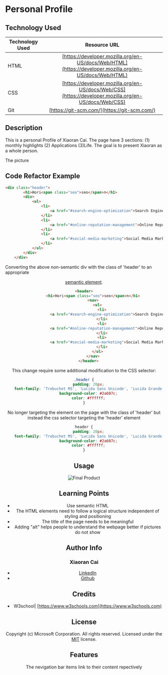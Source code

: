 # Personal Profile

## Technology Used 

| Technology Used         | Resource URL           | 
| ------------- |:-------------:| 
| HTML    | [https://developer.mozilla.org/en-US/docs/Web/HTML](https://developer.mozilla.org/en-US/docs/Web/HTML) | 
| CSS     | [https://developer.mozilla.org/en-US/docs/Web/CSS](https://developer.mozilla.org/en-US/docs/Web/CSS)      |  
| Git | [https://git-scm.com/](https://git-scm.com/)     |    

## Description 
This is a personal Profile of Xiaoran Cai. The page have 3 sections: (1) monthly highlights (2) Applications (3)Life. The goal is to present Xiaoran as a whole person. 

The picture

## Code Refactor Example

```html
<div class="header">
        <h1>Hori<span class="seo">seo</span>n</h1>
        <div>
            <ul>
                <li>
                    <a href="#search-engine-optimization">Search Engine Optimization</a>
                </li>
                <li>
                    <a href="#online-reputation-management">Online Reputation Management</a>
                </li>
                <li>
                    <a href="#social-media-marketing">Social Media Marketing</a>
                </li>
            </ul>
        </div>
    </div>
```

Converting the above non-semantic div with the class of 'header' to an appropriate [<header> semantic element](https://www.w3schools.com/html/html5_semantic_elements.asp). 

```html
<header>
        <h1>Hori<span class="seo">seo</span>n</h1>
        <nav>
            <ul>
                <li>
                    <a href="#search-engine-optimization">Search Engine Optimization</a>
                </li>
                <li>
                    <a href="#online-reputation-management">Online Reputation Management</a>
                </li>
                <li>
                    <a href="#social-media-marketing">Social Media Marketing</a>
                </li>
            </ul>
        </nav>
    </header>

```

This change require some additional modification to the CSS selector: 

```css
.header {
    padding: 20px;
    font-family: 'Trebuchet MS', 'Lucida Sans Unicode', 'Lucida Grande', 'Lucida Sans', Arial, sans-serif;
    background-color: #2a607c;
    color: #ffffff;
}
```

No longer targeting the element on the page with the class of 'header' but instead the css selector targeting the 'header' element 

```css
header {
    padding: 20px;
    font-family: 'Trebuchet MS', 'Lucida Sans Unicode', 'Lucida Grande', 'Lucida Sans', Arial, sans-serif;
    background-color: #2a607c;
    color: #ffffff;
}

```

## Usage 

![Final Product](./assets/images/01-html-css-git-homework-demo.png)

## Learning Points 

* Use semantic HTML
* The HTML elements need to follow a logical structure independent of styling and positioning
* The title of the page needs to be meaningful
* Adding "alt" helps people to understand the webpage better if pictures do not show

## Author Info

### Xiaoran Cai

* [LinkedIn](https://www.linkedin.com/in/xrcai/)
* [Github](https://github.com/Aillycxr)

## Credits
* W3school| [https://www.w3schools.com](https://www.w3schools.com)    

## License

Copyright (c) Microsoft Corporation. All rights reserved.
Licensed under the [MIT](https://choosealicense.com/licenses/mit/) license.

## Features
The nevigation bar items link to their content repectively




